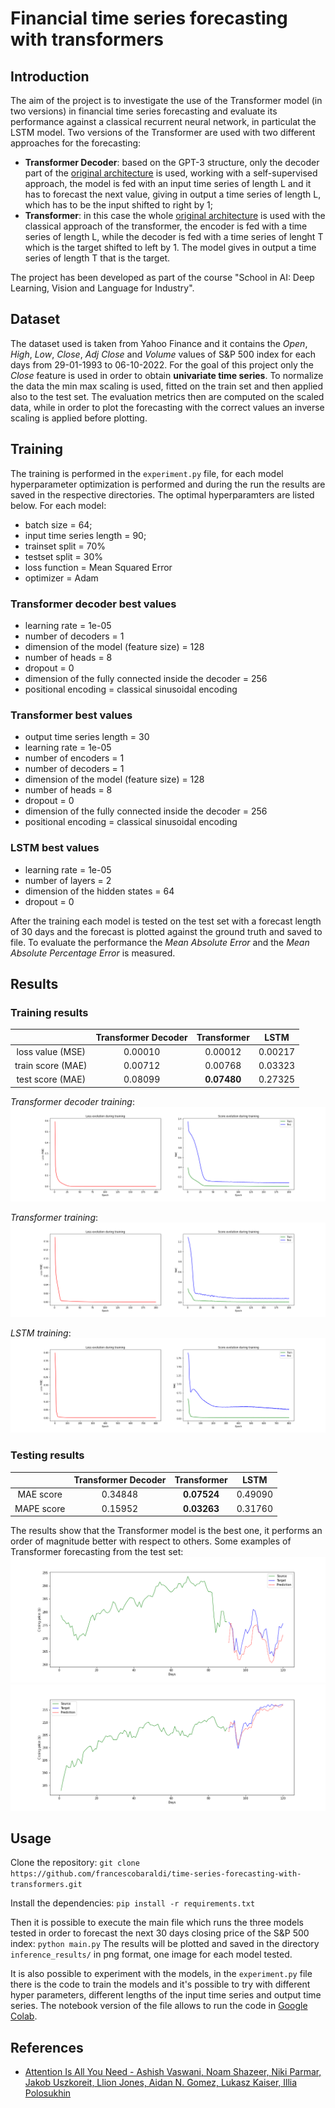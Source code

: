 # Financial time series forecasting with transformers

## Introduction

The aim of the project is to investigate the use of the Transformer model (in two versions) in financial time series forecasting and evaluate its performance against a classical recurrent neural network, in particulat the LSTM model. Two versions of the Transformer are used with two different approaches for the forecasting:

- **Transformer Decoder**: based on the GPT-3 structure, only the decoder part of the [original architecture](https://arxiv.org/abs/1706.03762) is used, working with a self-supervised approach, the model is fed with an input time series of length L and it has to forecast the next value, giving in output a time series of length L, which has to be the input shifted to right by 1;
- **Transformer**: in this case the whole [original architecture](https://arxiv.org/abs/1706.03762) is used with the classical approach of the transformer, the encoder is fed with a time series of length L, while the decoder is fed with a time series of lenght T which is the target shifted to left by 1. The model gives in output a time series of length T that is the target.

The project has been developed as part of the course "School in AI: Deep Learning, Vision and Language for Industry".

## Dataset

The dataset used is taken from Yahoo Finance and it contains the *Open*, *High*, *Low*, *Close*, *Adj Close* and *Volume* values of S&P 500 index for each days from 29-01-1993 to 06-10-2022. For the goal of this project only the *Close* feature is used in order to obtain **univariate time series**.
To normalize the data the min max scaling is used, fitted on the train set and then applied also to the test set. The evaluation metrics then are computed on the scaled data, while in order to plot the forecasting with the correct values an inverse scaling is  applied before plotting.

## Training

The training is performed in the ```experiment.py``` file, for each model hyperparameter optimization is performed and during the run the results are saved in the respective directories. The optimal hyperparamters are listed below.
For each model:

- batch size = 64;
- input time series length = 90;
- trainset split = 70%
- testset split = 30%
- loss function = Mean Squared Error
- optimizer = Adam

### Transformer decoder best values

- learning rate = 1e-05
- number of decoders = 1
- dimension of the model (feature size) = 128
- number of heads = 8
- dropout = 0
- dimension of the fully connected inside the decoder = 256
- positional encoding = classical sinusoidal encoding

### Transformer best values

- output time series length = 30
- learning rate = 1e-05
- number of encoders = 1
- number of decoders = 1
- dimension of the model (feature size) = 128
- number of heads = 8
- dropout = 0
- dimension of the fully connected inside the decoder = 256
- positional encoding = classical sinusoidal encoding

### LSTM best values

- learning rate = 1e-05
- number of layers = 2
- dimension of the hidden states = 64
- dropout = 0

After the training each model is tested on the test set with a forecast length of 30 days and the forecast is plotted against the ground truth and saved to file.
To evaluate the performance the *Mean Absolute Error* and the *Mean Absolute Percentage Error* is measured.

## Results

### Training results

|                   | Transformer Decoder | Transformer | LSTM    |
|:-----------------:|:-------------------:|:-----------:|:-------:|
| loss value (MSE)  | 0.00010             | 0.00012     | 0.00217 |
| train score (MAE) | 0.00712             | 0.00768     | 0.03323 |
| test score (MAE)  | 0.08099             | **0.07480** | 0.27325 |

*Transformer decoder training*:
![alt text](images/training_transformer_decoder.png "Transformer decoder training")

*Transformer training*:
![alt text](images/training_transformer.png "Transformer training")

*LSTM training*:
![alt text](images/training_lstm.png "LSTM training")

### Testing results

|            | Transformer Decoder | Transformer | LSTM    |
|:----------:|:-------------------:|:-----------:|:-------:|
| MAE score  | 0.34848             | **0.07524** | 0.49090 |
| MAPE score | 0.15952             | **0.03263** | 0.31760 |

The results show that the Transformer model is the best one, it performs an order of magnitude better with respect to others.
Some examples of Transformer forecasting from the test set:
![alt text](images/prediction_transformer_1.png "Transformer forecast example")
![alt text](images/prediction_transformer_2.png "Transformer forecast example")

## Usage

Clone the repository:
```git clone https://github.com/francescobaraldi/time-series-forecasting-with-transformers.git```

Install the dependencies:
```pip install -r requirements.txt```

Then it is possible to execute the main file which runs the three models tested in order to forecast the next 30 days closing price of the S&P 500 index:
```python main.py```
The results will be plotted and saved in the directory ```inference_results/``` in png format, one image for each model tested.

It is also possible to experiment with the models, in the ```experiment.py``` file there is the code to train the models and it's possible to try with different hyper parameters, different lengths of the input time series and output time series. The notebook version of the file allows to run the code in [Google Colab](https://colab.research.google.com/).

## References

- [Attention Is All You Need - Ashish Vaswani, Noam Shazeer, Niki Parmar, Jakob Uszkoreit, Llion Jones, Aidan N. Gomez, Lukasz Kaiser, Illia Polosukhin](https://arxiv.org/abs/1706.03762)
